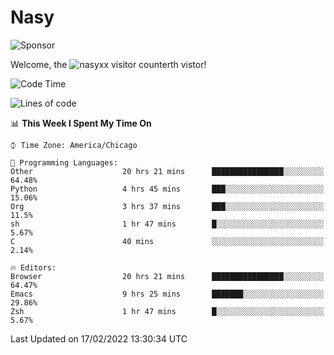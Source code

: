 # Nasy

<!--
<p align="center">
<img height="200" src="https://github-readme-stats.vercel.app/api?username=nasyxx&count_private=true&show_icons=true&theme=dracula&include_all_commits=true"/>
<img height="200" src="https://github-readme-stats.vercel.app/api/top-langs/?username=nasyxx&theme=dracula&hide=html,jupyter+notebook&count_private=true&show_icons=true"/>
</p>

  
----------------
-->

![Sponsor](https://img.shields.io/static/v1.svg?label=Sponsor&message=%E2%9D%A4&logo=GitHub&style=flat&color=pink)
 
Welcome, the ![nasyxx visitor counter](https://count.getloli.com/get/@nasyxx?theme=rule34)th vistor!
 
<!--START_SECTION:waka-->
![Code Time](http://img.shields.io/badge/Code%20Time-1%2C913%20hrs%2015%20mins-blue)

![Lines of code](https://img.shields.io/badge/From%20Hello%20World%20I%27ve%20Written-5%20Million%20lines%20of%20code-blue)

📊 **This Week I Spent My Time On** 

```text
⌚︎ Time Zone: America/Chicago

💬 Programming Languages: 
Other                    20 hrs 21 mins      ████████████████░░░░░░░░░   64.48% 
Python                   4 hrs 45 mins       ███░░░░░░░░░░░░░░░░░░░░░░   15.06% 
Org                      3 hrs 37 mins       ███░░░░░░░░░░░░░░░░░░░░░░   11.5% 
sh                       1 hr 47 mins        █░░░░░░░░░░░░░░░░░░░░░░░░   5.67% 
C                        40 mins             ░░░░░░░░░░░░░░░░░░░░░░░░░   2.14%

🔥 Editors: 
Browser                  20 hrs 21 mins      ████████████████░░░░░░░░░   64.47% 
Emacs                    9 hrs 25 mins       ███████░░░░░░░░░░░░░░░░░░   29.86% 
Zsh                      1 hr 47 mins        █░░░░░░░░░░░░░░░░░░░░░░░░   5.67%

```


 Last Updated on 17/02/2022 13:30:34 UTC
<!--END_SECTION:waka-->

<!-- ![visitors](https://visitor-badge.laobi.icu/badge?page_id=nasyxx.nasyxx) -->
